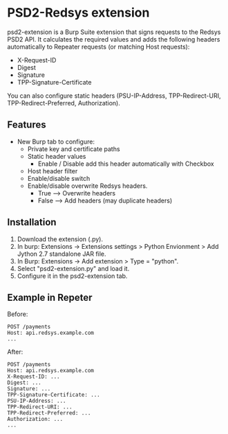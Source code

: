# PSD2-Redsys extension
psd2-extension is a Burp Suite extension that signs requests to the Redsys PSD2 API.
It calculates the required values and adds the following headers automatically to Repeater requests (or matching Host requests):
- X-Request-ID
- Digest
- Signature
- TPP-Signature-Certificate

You can also configure static headers (PSU-IP-Address, TPP-Redirect-URI, TPP-Redirect-Preferred, Authorization).

## Features
- New Burp tab to configure:
  - Private key and certificate paths
  - Static header values
    - Enable / Disable add this header automatically with Checkbox
  - Host header filter
  - Enable/disable switch
  - Enable/disable overwrite Redsys headers.
    - True --> Overwrite headers
    - False --> Add headers (may duplicate headers)

## Installation

1. Download the extension (.py).
2. In burp: Extensions -> Extensions settings > Python Envionment > Add Jython 2.7 standalone JAR file.
3. In Burp: Extensions -> Add extension > Type = "python".
4. Select "psd2-extension.py" and load it.
5. Configure it in the psd2-extension tab.

## Example in Repeter

Before:
```
POST /payments
Host: api.redsys.example.com
...
```

After:
```
POST /payments
Host: api.redsys.example.com
X-Request-ID: ...
Digest: ...
Signature: ...
TPP-Signature-Certificate: ...
PSU-IP-Address: ...
TPP-Redirect-URI: ...
TPP-Redirect-Preferred: ...
Authorization: ...
...
```
